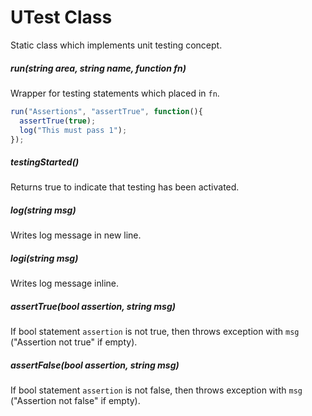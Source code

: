 # UTest Class
Static class which implements unit testing concept.

##### run(string area, string name, function fn)
Wrapper for testing statements which placed in `fn`.
```js
run("Assertions", "assertTrue", function(){
  assertTrue(true);
  log("This must pass 1");
});
```

##### testingStarted()
Returns true to indicate that testing has been activated.

##### log(string msg)
Writes log message in new line.

##### logi(string msg)
Writes log message inline.

##### assertTrue(bool assertion, string msg)
If bool statement `assertion` is not true, then throws exception with `msg` ("Assertion not true" if empty).

##### assertFalse(bool assertion, string msg)
If bool statement `assertion` is not false, then throws exception with `msg` ("Assertion not false" if empty).
